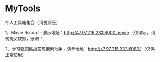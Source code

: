# MyTools
个人工具箱集合（请勿测压）

1，Movie Record - 演示地址：http://47.97.216.233:8000/movie （仅演示，请勿提交数据，感谢！）


2，学习强国挑战答题搜索助手 - 演示地址：http://47.97.216.233:8080/ （仅供正常使用）
